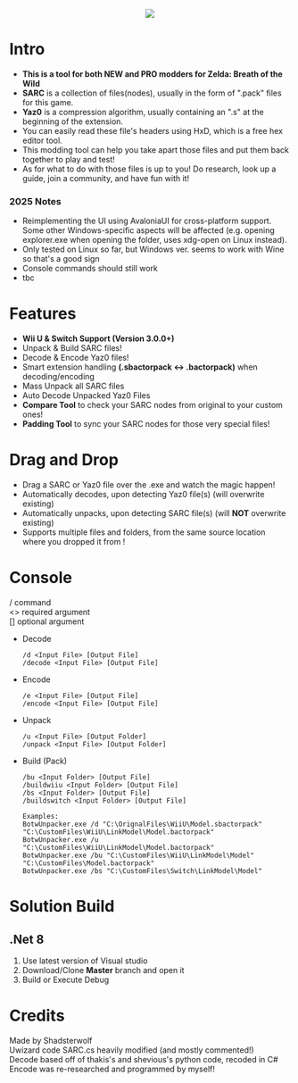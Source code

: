 <p align="center"> 
<img src="https://github.com/Shadsterwolf/BotWUnpacker/blob/master/BotwUnpacker/images/ZeldaUnpackerLogo.png?raw=true"/>
</p>

# Intro
- <b>This is a tool for both NEW and PRO modders for Zelda: Breath of the Wild</b>
- <b>SARC</b> is a collection of files(nodes), usually in the form of ".pack" files for this game.
- <b>Yaz0</b> is a compression algorithm, usually containing an ".s" at the beginning of the extension.
- You can easily read these file's headers using HxD, which is a free hex editor tool.
- This modding tool can help you take apart those files and put them back together to play and test!
- As for what to do with those files is up to you! Do research, look up a guide, join a community, and have fun with it!

### 2025 Notes
- Reimplementing the UI using AvaloniaUI for cross-platform support. Some other Windows-specific aspects will be affected (e.g. opening explorer.exe when opening the folder, uses xdg-open on Linux instead).
- Only tested on Linux so far, but Windows ver. seems to work with Wine so that's a good sign
- Console commands should still work
- tbc

# Features
- <b>Wii U & Switch Support (Version 3.0.0+)</b>
- Unpack & Build SARC files! <br />
- Decode & Encode Yaz0 files! <br />
- Smart extension handling <b>(.sbactorpack <-> .bactorpack)</b> when decoding/encoding <br />
- Mass Unpack all SARC files <br />
- Auto Decode Unpacked Yaz0 Files <br />
- <b>Compare Tool</b> to check your SARC nodes from original to your custom ones!<br />
- <b>Padding Tool</b> to sync your SARC nodes for those very special files!<br />

# Drag and Drop
- Drag a SARC or Yaz0 file over the .exe and watch the magic happen!
- Automatically decodes, upon detecting Yaz0 file(s) (will overwrite existing) <br />
- Automatically unpacks, upon detecting SARC file(s) (will <b>NOT</B> overwrite existing) <br />
- Supports multiple files and folders, from the same source location where you dropped it from ! <br />

# Console
/  command<br />
<> required argument<br />
[] optional argument

- Decode <br />
  ```
  /d <Input File> [Output File]
  /decode <Input File> [Output File]
  ```
- Encode <br />
  ```
  /e <Input File> [Output File]
  /encode <Input File> [Output File]
  ```
- Unpack <br />
  ```
  /u <Input File> [Output Folder]
  /unpack <Input File> [Output Folder]
  ``` 
- Build (Pack)
  ```
  /bu <Input Folder> [Output File]
  /buildwiiu <Input Folder> [Output File]
  /bs <Input Folder> [Output File]
  /buildswitch <Input Folder> [Output File]
  ``` 
  ```
  Examples:
  BotwUnpacker.exe /d "C:\OrignalFiles\WiiU\Model.sbactorpack" "C:\CustomFiles\WiiU\LinkModel\Model.bactorpack"
  BotwUnpacker.exe /u "C:\CustomFiles\WiiU\LinkModel\Model.bactorpack"
  BotwUnpacker.exe /bu "C:\CustomFiles\WiiU\LinkModel\Model" "C:\CustomFiles\Model.bactorpack"
  BotwUnpacker.exe /bs "C:\CustomFiles\Switch\LinkModel\Model"
  ```
# Solution Build
## .Net 8 <br />
1. Use latest version of Visual studio
2. Download/Clone <b>Master</b> branch and open it
3. Build or Execute Debug


# Credits
Made by Shadsterwolf <br />
Uwizard code SARC.cs heavily modified (and mostly commented!) <br />
Decode based off of thakis's and shevious's python code, recoded in C# <br />
Encode was re-researched and programmed by myself!

